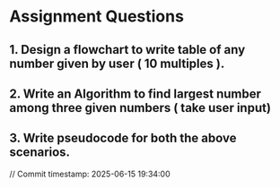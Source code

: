 # Assignment Questions
## 1. Design a flowchart to write table of any number given by user ( 10 multiples ).
## 2. Write an Algorithm to find largest number among three given numbers ( take user input)
## 3. Write pseudocode for both the above scenarios.
// Commit timestamp: 2025-06-15 19:34:00